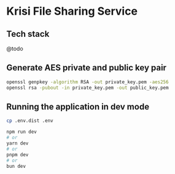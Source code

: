 # Krisi File Sharing Service

## Tech stack

@todo

## Generate AES private and public key pair

```bash
openssl genpkey -algorithm RSA -out private_key.pem -aes256
openssl rsa -pubout -in private_key.pem -out public_key.pem
```

## Running the application in dev mode

```bash
cp .env.dist .env

npm run dev
# or
yarn dev
# or
pnpm dev
# or
bun dev
```
